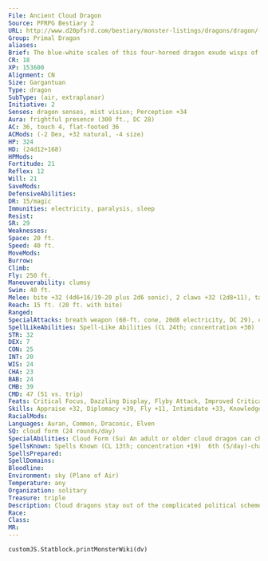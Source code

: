 ```yaml
---
File: Ancient Cloud Dragon
Source: PFRPG Bestiary 2
URL: http://www.d20pfsrd.com/bestiary/monster-listings/dragons/dragon/-primal-cloud
Group: Primal Dragon
aliases: 
Brief: The blue-white scales of this four-horned dragon exude wisps of fog. The dragon's snout is short but filled with sharp teeth.
CR: 18
XP: 153600
Alignment: CN
Size: Gargantuan
Type: dragon
SubType: (air, extraplanar)
Initiative: 2
Senses: dragon senses, mist vision; Perception +34
Aura: frightful presence (300 ft., DC 28)
AC: 36, touch 4, flat-footed 36
ACMods: (-2 Dex, +32 natural, -4 size)
HP: 324
HD: (24d12+168)
HPMods: 
Fortitude: 21
Reflex: 12
Will: 21
SaveMods: 
DefensiveAbilities: 
DR: 15/magic
Immunities: electricity, paralysis, sleep
Resist: 
SR: 29
Weaknesses: 
Space: 20 ft.
Speed: 40 ft.
MoveMods: 
Burrow: 
Climb: 
Fly: 250 ft.
Maneuverability: clumsy
Swim: 40 ft.
Melee: bite +32 (4d6+16/19-20 plus 2d6 sonic), 2 claws +32 (2d8+11), tail slap +29 (2d8+16), 2 wings +29 (2d6+5)
Reach: 15 ft. (20 ft. with bite)
Ranged: 
SpecialAttacks: breath weapon (60-ft. cone, 20d8 electricity, DC 29), crush, tail sweep
SpellLikeAbilities: Spell-Like Abilities (CL 24th; concentration +30)  At Will-fog cloud, obscuring mist, solid fog, wind walk  3/day-cloudkill (DC 21)
STR: 32
DEX: 7
CON: 25
INT: 20
WIS: 24
CHA: 23
BAB: 24
CMB: 39
CMD: 47 (51 vs. trip)
Feats: Critical Focus, Dazzling Display, Flyby Attack, Improved Critical (bite), Improved Initiative, Multiattack, Power Attack, Skill Focus (Diplomacy), Snatch, Staggering Critical, Weapon Focus (bite), Weapon Focus (claws)
Skills: Appraise +32, Diplomacy +39, Fly +11, Intimidate +33, Knowledge (local) +32, Knowledge (planes) +32, Perception +34, Sense Motive +34, Stealth +13, Survival +34, Swim +46
RacialMods: 
Languages: Auran, Common, Draconic, Elven
SQ: cloud form (24 rounds/day)
SpecialAbilities: Cloud Form (Su) An adult or older cloud dragon can change itself into a cloudy vapor as a swift action for a number of rounds per day equal to its Hit Dice. This ability functions as gaseous form but the dragon's fly speed is unchanged.  Cloud Breath (Su) A great wyrm cloud dragon's breath weapon creates a cloud that persists in its cone shape for 1d4 rounds. Treat this cloud as a fog cloud that deals electricity damage equal to half the dragon's breath weapon damage to any creature that ends its turn still within the cloud (Reflex save halves the damage-DC equals the dragon's breath weapon save DC).  Mist Vision (Su) A cloud dragon can see through fog, clouds, and similar obscuring effects with perfect clarity.  Spell-Like Abilities (Sp) A cloud dragon gains the following spell-like abilities, usable at will (unless indicated otherwise) on reaching the listed age category. Very young-obscuring mist; Young-fog cloud; Adult-solid fog; Old-cloudkill (3/day); Ancient-wind walk; Great wyrm-storm of vengeance (1/day).  Thundering Bite (Su) An ancient or older cloud dragon's bite makes a thundering crash whenever it attacks, dealing an additional 2d6 points of sonic damage. A great wyrm's thundering bite deals an additional 4d6 sonic damage.
SpellsKnown: Spells Known (CL 13th; concentration +19)  6th (5/day)-chain lightning (DC 22), greater dispel magic  5th (7/day)-cone of cold (DC 21), dismissal (DC 21), teleport  4th (7/day)-elemental body I, ice storm, lesser geas (DC 20), river of wind^[PFRPG Advanced Player's Guide]  3rd (7/day)-arcane sight, cloak of winds^[PFRPG Advanced Player's Guide], stinking cloud (DC 19), suggestion (DC 19)  2nd (8/day)-eagle's splendor, glitterdust (DC 18), gust of wind, locate object, see invisibility  1st (8/day)-alter winds^[PFRPG Advanced Player's Guide], charm person (DC 17), detect secret doors, erase, true strike  0 (at will)-dancing lights, detect poison, light, mage hand, message, prestidigitation, read magic, resistance, touch of fatigue
SpellsPrepared: 
SpellDomains: 
Bloodline: 
Environment: sky (Plane of Air)
Temperature: any
Organization: solitary
Treasure: triple
Description: Cloud dragons stay out of the complicated political schemes and obsessions of other dragons (especially the chromatic dragons), preferring to live their lives freely and as the whim to travel strikes them. Exploration and viewing new lands from far above are the cloud dragon's greatest joy, rivaled only by speaking with new creatures and gaining exotic treasures from them. They keep lairs on high mountain peaks, but are often away on journeys of discovery, returning home only when they've claimed a new treasure that needs to be placed in safekeeping back home.
Race: 
Class: 
MR: 
---
```

```dataviewjs
customJS.Statblock.printMonsterWiki(dv)
```
